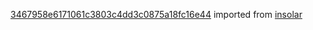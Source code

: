 [3467958e6171061c3803c4dd3c0875a18fc16e44](https://github.com/insolar/insolar/commit/3467958e6171061c3803c4dd3c0875a18fc16e44) imported from [insolar](https://github.com/insolar/insolar)

